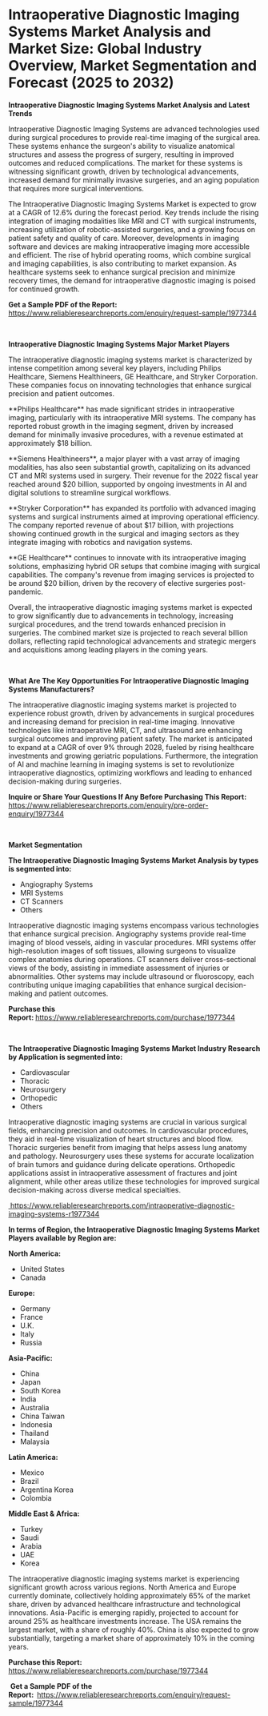 <p><h1>Intraoperative Diagnostic Imaging Systems Market Analysis and Market Size: Global Industry Overview, Market Segmentation and Forecast (2025 to 2032)</h1></p><p><strong>Intraoperative Diagnostic Imaging Systems Market Analysis and Latest Trends</strong></p>
<p><p>Intraoperative Diagnostic Imaging Systems are advanced technologies used during surgical procedures to provide real-time imaging of the surgical area. These systems enhance the surgeon's ability to visualize anatomical structures and assess the progress of surgery, resulting in improved outcomes and reduced complications. The market for these systems is witnessing significant growth, driven by technological advancements, increased demand for minimally invasive surgeries, and an aging population that requires more surgical interventions.</p><p>The Intraoperative Diagnostic Imaging Systems Market is expected to grow at a CAGR of 12.6% during the forecast period. Key trends include the rising integration of imaging modalities like MRI and CT with surgical instruments, increasing utilization of robotic-assisted surgeries, and a growing focus on patient safety and quality of care. Moreover, developments in imaging software and devices are making intraoperative imaging more accessible and efficient. The rise of hybrid operating rooms, which combine surgical and imaging capabilities, is also contributing to market expansion. As healthcare systems seek to enhance surgical precision and minimize recovery times, the demand for intraoperative diagnostic imaging is poised for continued growth.</p></p>
<p><strong>Get a Sample PDF of the Report:&nbsp;</strong> <a href="https://www.reliableresearchreports.com/enquiry/request-sample/1977344?utm_campaign=2727&utm_medium=2&utm_source=Github&utm_content=ia&utm_term=16042025&utm_id=intraoperative-diagnostic-imaging-systems">https://www.reliableresearchreports.com/enquiry/request-sample/1977344</a></p>
<p>&nbsp;</p>
<p><strong>Intraoperative Diagnostic Imaging Systems Major Market Players</strong></p>
<p><p>The intraoperative diagnostic imaging systems market is characterized by intense competition among several key players, including Philips Healthcare, Siemens Healthineers, GE Healthcare, and Stryker Corporation. These companies focus on innovating technologies that enhance surgical precision and patient outcomes.</p><p>**Philips Healthcare** has made significant strides in intraoperative imaging, particularly with its intraoperative MRI systems. The company has reported robust growth in the imaging segment, driven by increased demand for minimally invasive procedures, with a revenue estimated at approximately $18 billion. </p><p>**Siemens Healthineers**, a major player with a vast array of imaging modalities, has also seen substantial growth, capitalizing on its advanced CT and MRI systems used in surgery. Their revenue for the 2022 fiscal year reached around $20 billion, supported by ongoing investments in AI and digital solutions to streamline surgical workflows.</p><p>**Stryker Corporation** has expanded its portfolio with advanced imaging systems and surgical instruments aimed at improving operational efficiency. The company reported revenue of about $17 billion, with projections showing continued growth in the surgical and imaging sectors as they integrate imaging with robotics and navigation systems.</p><p>**GE Healthcare** continues to innovate with its intraoperative imaging solutions, emphasizing hybrid OR setups that combine imaging with surgical capabilities. The company's revenue from imaging services is projected to be around $20 billion, driven by the recovery of elective surgeries post-pandemic.</p><p>Overall, the intraoperative diagnostic imaging systems market is expected to grow significantly due to advancements in technology, increasing surgical procedures, and the trend towards enhanced precision in surgeries. The combined market size is projected to reach several billion dollars, reflecting rapid technological advancements and strategic mergers and acquisitions among leading players in the coming years.</p></p>
<p>&nbsp;</p>
<p><strong>What Are The Key Opportunities For Intraoperative Diagnostic Imaging Systems Manufacturers?</strong></p>
<p><p>The intraoperative diagnostic imaging systems market is projected to experience robust growth, driven by advancements in surgical procedures and increasing demand for precision in real-time imaging. Innovative technologies like intraoperative MRI, CT, and ultrasound are enhancing surgical outcomes and improving patient safety. The market is anticipated to expand at a CAGR of over 9% through 2028, fueled by rising healthcare investments and growing geriatric populations. Furthermore, the integration of AI and machine learning in imaging systems is set to revolutionize intraoperative diagnostics, optimizing workflows and leading to enhanced decision-making during surgeries.</p></p>
<p><strong>Inquire or Share Your Questions If Any Before Purchasing This Report:</strong> <a href="https://www.reliableresearchreports.com/enquiry/pre-order-enquiry/1977344?utm_campaign=2727&utm_medium=2&utm_source=Github&utm_content=ia&utm_term=16042025&utm_id=intraoperative-diagnostic-imaging-systems">https://www.reliableresearchreports.com/enquiry/pre-order-enquiry/1977344</a></p>
<p>&nbsp;</p>
<p><strong>Market Segmentation</strong></p>
<p><strong>The Intraoperative Diagnostic Imaging Systems Market Analysis by types is segmented into:</strong></p>
<p><ul><li>Angiography Systems</li><li>MRI Systems</li><li>CT Scanners</li><li>Others</li></ul></p>
<p><p>Intraoperative diagnostic imaging systems encompass various technologies that enhance surgical precision. Angiography systems provide real-time imaging of blood vessels, aiding in vascular procedures. MRI systems offer high-resolution images of soft tissues, allowing surgeons to visualize complex anatomies during operations. CT scanners deliver cross-sectional views of the body, assisting in immediate assessment of injuries or abnormalities. Other systems may include ultrasound or fluoroscopy, each contributing unique imaging capabilities that enhance surgical decision-making and patient outcomes.</p></p>
<p><strong>Purchase this Report:&nbsp;</strong><a href="https://www.reliableresearchreports.com/purchase/1977344?utm_campaign=2727&utm_medium=2&utm_source=Github&utm_content=ia&utm_term=16042025&utm_id=intraoperative-diagnostic-imaging-systems">https://www.reliableresearchreports.com/purchase/1977344</a></p>
<p>&nbsp;</p>
<p><strong>The Intraoperative Diagnostic Imaging Systems Market Industry Research by Application is segmented into:</strong></p>
<p><ul><li>Cardiovascular</li><li>Thoracic</li><li>Neurosurgery</li><li>Orthopedic</li><li>Others</li></ul></p>
<p><p>Intraoperative diagnostic imaging systems are crucial in various surgical fields, enhancing precision and outcomes. In cardiovascular procedures, they aid in real-time visualization of heart structures and blood flow. Thoracic surgeries benefit from imaging that helps assess lung anatomy and pathology. Neurosurgery uses these systems for accurate localization of brain tumors and guidance during delicate operations. Orthopedic applications assist in intraoperative assessment of fractures and joint alignment, while other areas utilize these technologies for improved surgical decision-making across diverse medical specialties.</p></p>
<p><a href="https://www.reliableresearchreports.com/intraoperative-diagnostic-imaging-systems-r1977344?utm_campaign=2727&utm_medium=2&utm_source=Github&utm_content=ia&utm_term=16042025&utm_id=intraoperative-diagnostic-imaging-systems">&nbsp;https://www.reliableresearchreports.com/intraoperative-diagnostic-imaging-systems-r1977344</a></p>
<p><strong>In terms of Region, the Intraoperative Diagnostic Imaging Systems Market Players available by Region are:</strong></p>
<p>
    <p> <strong> North America: </strong>
        <ul>
            <li>United States</li>
            <li>Canada</li>
        </ul>
        </p> 
    <p> <strong> Europe: </strong>
        <ul>
            <li>Germany</li>
            <li>France</li>
            <li>U.K.</li>
            <li>Italy</li>
            <li>Russia</li>
        </ul>
        </p> 
    <p> <strong> Asia-Pacific: </strong>
        <ul>
            <li>China</li>
            <li>Japan</li>
            <li>South Korea</li>
            <li>India</li>
            <li>Australia</li>
            <li>China Taiwan</li>
            <li>Indonesia</li>
            <li>Thailand</li>
            <li>Malaysia</li>
        </ul>
        </p> 
    <p> <strong> Latin America: </strong>
        <ul>
            <li>Mexico</li>
            <li>Brazil</li>
            <li>Argentina Korea</li>
            <li>Colombia</li>
        </ul>
        </p> 
    <p> <strong> Middle East & Africa: </strong>
        <ul>
            <li>Turkey</li>
            <li>Saudi</li>
            <li>Arabia</li>
            <li>UAE</li>
            <li>Korea</li>
        </ul>
    </p>
    </p>
<p><p>The intraoperative diagnostic imaging systems market is experiencing significant growth across various regions. North America and Europe currently dominate, collectively holding approximately 65% of the market share, driven by advanced healthcare infrastructure and technological innovations. Asia-Pacific is emerging rapidly, projected to account for around 25% as healthcare investments increase. The USA remains the largest market, with a share of roughly 40%. China is also expected to grow substantially, targeting a market share of approximately 10% in the coming years.</p></p>
<p><strong>Purchase this Report: </strong><a href="https://www.reliableresearchreports.com/purchase/1977344?utm_campaign=2727&utm_medium=2&utm_source=Github&utm_content=ia&utm_term=16042025&utm_id=intraoperative-diagnostic-imaging-systems">https://www.reliableresearchreports.com/purchase/1977344</a></p>
<p>&nbsp;<strong>Get a Sample PDF of the Report:&nbsp;&nbsp;</strong><a href="https://www.reliableresearchreports.com/enquiry/request-sample/1977344?utm_campaign=2727&utm_medium=2&utm_source=Github&utm_content=ia&utm_term=16042025&utm_id=intraoperative-diagnostic-imaging-systems">https://www.reliableresearchreports.com/enquiry/request-sample/1977344</a></p>
<p><strong></strong></p>
<p><p></p><p></p><p></p></p>